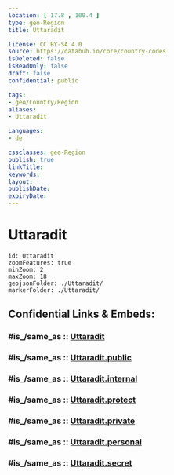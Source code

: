 ```yaml
---
location: [ 17.8 , 100.4 ] 
type: geo-Region
title: Uttaradit

license: CC BY-SA 4.0
source: https://datahub.io/core/country-codes
isDeleted: false
isReadOnly: false
draft: false
confidential: public

tags:
- geo/Country/Region
aliases:
- Uttaradit

Languages:
- de

cssclasses: geo-Region
publish: true
linkTitle: 
keywords: 
layout: 
publishDate: 
expiryDate: 
---
```


# Uttaradit

```leaflet
id: Uttaradit
zoomFeatures: true 
minZoom: 2 
maxZoom: 18
geojsonFolder: ./Uttaradit/
markerFolder: ./Uttaradit/
```


## Confidential Links & Embeds: 

### #is_/same_as :: [Uttaradit](/_Standards/Earth/Continent/Asia/Asia~South~East/Thailand/Provinces~Thailand/Uttaradit.md) 

### #is_/same_as :: [Uttaradit.public](/_public/Earth/Continent/Asia/Asia~South~East/Thailand/Provinces~Thailand/Uttaradit.public.md) 

### #is_/same_as :: [Uttaradit.internal](/_internal/Earth/Continent/Asia/Asia~South~East/Thailand/Provinces~Thailand/Uttaradit.internal.md) 

### #is_/same_as :: [Uttaradit.protect](/_protect/Earth/Continent/Asia/Asia~South~East/Thailand/Provinces~Thailand/Uttaradit.protect.md) 

### #is_/same_as :: [Uttaradit.private](/_private/Earth/Continent/Asia/Asia~South~East/Thailand/Provinces~Thailand/Uttaradit.private.md) 

### #is_/same_as :: [Uttaradit.personal](/_personal/Earth/Continent/Asia/Asia~South~East/Thailand/Provinces~Thailand/Uttaradit.personal.md) 

### #is_/same_as :: [Uttaradit.secret](/_secret/Earth/Continent/Asia/Asia~South~East/Thailand/Provinces~Thailand/Uttaradit.secret.md)

